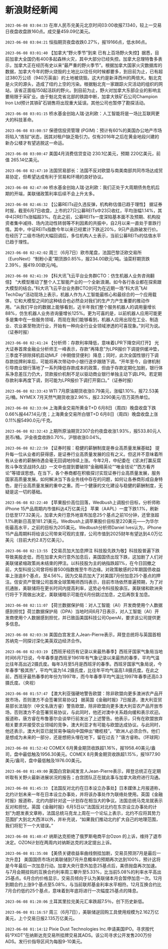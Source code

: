 # 新浪财经新闻
`2023-06-08 03:04:33` 在岸人民币兑美元北京时间03:00收报7.1340，较上一交易日夜盘收盘跌160点。成交量459.09亿美元。

`2023-06-08 03:04:21` 恒指期货夜盘收跌0.27%，报19166点，低水86点。

`2023-06-08 03:01:40` 【加拿大“野火季节”到来 已有上百场野火失控】据悉，目前加拿大全国仍有400多起森林火灾，其中大部分已经失控。加拿大总理特鲁多表示，加拿大正在经历有史以来“最严重的野火季节”。根据加拿大国家火灾数据库的数据，加拿大今年的野火烧毁的土地比以往任何时候都要多，到目前为止，已有超过380万公顷（940万英亩）的土地被烧毁。这大约是新泽西州的两倍大。魁北克是火灾的源头，造成了纽约上空的污染。根据魁北克一家跟踪火灾活动的组织的网站，该省正面临150起活跃的野火。到目前为止，野火对加拿大东部企业的影响主要局限于采矿业。由于魁北克省北部的铁路中断，加拿大铁矿石公司Champion Iron Ltd预计其铁矿石销售将出现重大延误。其他公司也暂停了勘探活动。

`2023-06-08 03:01:15` 桥水基金创始人瑞·达利欧：人工智能将是一场比互联网更大的科技革命。

`2023-06-08 03:00:57` 保德信投资管理 (PGIM)：预计有60%的美国办公地产市场将陷入“炼狱”状态，因其对租户缺乏吸引力。仅有2016年之后在黄金地段兴建的新办公楼才有望逃脱这一命运。

`2023-06-08 03:00:47` 美国4月消费信贷变动 230.1亿美元，预期 220亿美元，前值 265.14亿美元。

`2023-06-08 02:47:10` 法国贸易部长：法国不反对欧盟与南美南部共同市场达成贸易协定，但希望达成有利于贸易和环境的良好协议。

`2023-06-08 02:47:00` 桥水基金创始人瑞·达利欧：我们正处于大周期债务危机后期的开端，美联储政策利率后续不会上升太多。

`2023-06-08 02:46:32` 【公募REITs迎久违反弹，机构称估值已趋于理性】 据证券时报，截至6月7日收盘，上市的27只公募REITs中23只收红，平均涨幅1.14%，其中4只REITs涨幅超3%。在此之前，公募REITs一度深陷基本面不及预期、机构投资者集中减持、场内流动性转弱等不利因素的共振中，自2月以来一直处于普跌行情。其中，中证REITs指数今年以来已经累计下跌近20%，9只产品跌破发行价。在经历了二级市场的大幅回调后，多位机构人士表示，当前公募REITs的估值水平已趋于理性。

`2023-06-08 02:42:02` 周三（6月7日）欧市尾盘，法国巴黎泛欧交易所（EuroNext）“制粉小麦”期货跌0.85%，报234.00欧元/吨。油菜籽期货跌2.39%，报419.00欧元/吨。

`2023-06-08 02:41:39` 【科大讯飞云平台业务群CTO：仿生机器人业务咨询翻倍】 “大模型推动了整个人工智能产业的一个全新浪潮。如今各行各业都在探索跟大模型的结合。”科大讯飞云平台业务群CTO刘可为在近期一场“科大讯飞AI TechDay”活动现场上表示，机器人作为人工智能最核心和最综合的一个应用载体，它和大模型之间的这种结合也必然会对我们的生产力产生重要的推动作用。“从我们平台的数据上能够看到，近半年我们整个服务机器人的调用量增长88%，仿生机器人业务咨询量增长125%。更为可喜的是，以前机器人应用可能更多是集中在一些服务领域，而现在我们能够看到，机器人应用出现在工业、制造业、农业甚至物流行业，开始有一种向全行业全领域渗透的可喜现象。”刘可为说。（证券时报）

`2023-06-08 02:41:24` 【分析师：存款利率降低，意味着LPR下降空间打开】 光大证券首席金融业分析师王一峰表示，存款“再降息”为LPR报价下调提供缓冲垫，三季度不排除择机启动MLF（中期借贷便利）降息；同时，此次全国性银行下调存款挂牌利率后，可能将再次带动中小银行逐步跟随下调。“开年至今，自律机制引导商业银行落地了一系列降低存款成本的政策，但由于存款定期化加剧，银行体系净息差压力仍大，贷款报价机制不足以驱动商业银行单独主动下调LPR。若定期存款利率再度下调，则可能为LPR报价下调打开窗口。”（证券时报）

`2023-06-08 02:33:43` WTI 7月原油期货收涨0.79美元，涨幅1.10%，报72.53美元/桶。NYMEX 7月天然气期货收涨2.96%，报2.3290美元/百万英热单位。

`2023-06-08 02:33:04` 上海黄金交易所黄金T+D 6月8日（周四）晚盘收盘下跌0.66%报447.14元/克；上海黄金交易所白银T+D 6月8日（周四）晚盘收盘上涨0.11%报5490.0元/千克。

`2023-06-08 02:32:43` 上期所原油期货2307合约夜盘收涨1.93%，报533.80元人民币/桶。沪金夜盘收跌0.70%，沪银收涨0.04%。

`2023-06-08 02:22:59` 【证券时报：稳健的薪酬制度是券业高质量发展基础】 提升每一位从业者的获得感，是证券行业高质量发展的应有之义。但这并不意味着所有从业者的薪酬待遇会毫无回调地持续上涨。今年2月，中纪委在《坚决打赢反腐败斗争攻坚战持久战》一文中也提到要破除“金融精英论”“唯金钱论”“西方看齐论”等错误思想。在当下，各个券商都在积极探讨实现证券行业高质量发展，服务国家高质量发展。如何解决当下各业务线中存在的问题，如何让各券商形成自身特色，是行业高质量发展的重中之重。而一个健康的文化建设与稳健的薪酬制度，无疑是这一切的基础。

`2023-06-08 02:22:40` 【苹果股价高位回落，Wedbush上调股价目标，分析师称iPhone 15产品周期内市值料达4万亿美元】 苹果（AAPL）一度下跌1.1%，刷新日低至177.32美元，加拿大央行意外地宣布加息25个基点之前10分钟，还曾涨超1.1%刷新日高至181.21美元。Wedbush上调苹果股价目标至220美元——为华尔街最高水平，之前的目标为205美元。Wedbush分析师Daniel Ives认为，iPhone 15产品周期料将给该公司带来可观的支撑，公司市值到2025财年有望达到4.0万亿美元（目前大约2.8万亿美元）。

`2023-06-08 02:13:55` 【交易员加大加息押注 科技股先跌为敬】科技股普遍下跌导致美股走低，而在加拿大央行意外加息后，美国国债出现下跌，这加剧了人们对美联储紧缩政策尚未结束的押注。以科技股为主的纳指跌超1%，在今日回撤之前，大型科技公司曾将标普500指数推至牛市边缘。对政策敏感的2年期国债收益率上涨逾8个基点，至4.56%，因为交易员加大了对美国7月份加息25个基点的押注。信安资产管理公司首席全球策略师西玛表示，目前市场依然普遍预期，为了对抗通胀，美联储将在更长时间内提高利率，这势必令科技股承压。美联储和欧洲央行将于下周做出决定，美联储暗示可能在6月份跳过加息，之后再恢复加息。

`2023-06-08 02:11:07` 【荷兰数据保护局：对人工智能（AI）开发商使用个人数据感到担忧】荷兰数据保护局（DPA）当地时间6月7日表示，对人工智能（AI）开发商使用个人数据感到担忧，并已致函美国科技公司OpenAI，要求该公司提供更多信息。

`2023-06-08 02:03:38` 美国白宫发言人Jean-Pierre表示，拜登总统将与英国首相苏纳克一同探讨深化美英双边经济合作。

`2023-06-08 02:03:19` 【西班牙经历有记录以来最热春季】西班牙国家气象局当地时间6月7日说，今年春季是西班牙1961年有气象记录以来最热的春季，平均气温比往年高出近2摄氏度。每年3月至5月是西班牙的春季。西班牙国家气象局说，今年春季“极其热”，平均气温为14.2摄氏度，比往年平均气温高1.8摄氏度。在此之前，西班牙最热春季的年份为1997年，而今年春季平均气温比1997年春季还高0.3摄氏度。（央视）

`2023-06-08 01:57:47` 【澳大利亚强硬地警告欧盟：除非欧盟向更多澳洲农产品开放市场，否则澳方不会签署贸易协议】 据英国《金融时报》7日报道，澳大利亚贸易部长法瑞尔（中文名唐方睿）警告欧盟，除非欧盟向更多澳大利亚农产品开放市场，否则澳方不会签署贸易协议，与此同时，他还对澳中关系趋向缓和表示欢迎。报道称，唐方睿在布鲁塞尔会谈举行前发出了上述警告。他表示，只有在欧盟放弃相关要求并接受农业领域的竞争，澳大利亚才有可能与欧盟达成协议。与此同时，他还表示，澳大利亚已就贸易争端向中国伸出“橄榄枝”。“欧洲人必须合作。他们是想成为未来的一部分，还是想把头埋在地下，留在过去？”唐方睿称。（环球网）

`2023-06-08 01:52:42` COMEX 6月黄金期货收跌超1.16%，报1958.40美元/盎司，盘中最低触及1956.30美元。COMEX 8月黄金期货收跌超1.15%，报1977.90美元/盎司，盘中最低触及1976.00美元。

`2023-06-08 01:49:00` 美国白宫新闻发言人Jean-Pierre表示，拜登总统正在定期听取有关野火最新进展状况的报告；白宫团队正在就此事与加拿大政府进行沟通。

`2023-06-08 01:45:33` 【法国反对北约在日本设立办事处】日本媒体上月报道称，北约计划未来一年在日本设立办事处，并将该办事处作为联络处使用。英国《金融时报》报道称，北约内部针对这一计划存在相当大的争议。法国总统马克龙就表示反对和担忧。英国《金融时报》6月5日以“法国反对北约在东京设立办事处的计划”为题发表文章称，法国总统马克龙上周在一个论坛上表示，北约不应将其势力范围扩大到北大西洋以外，并补充说，“如果我们推动北约扩大自己的地理范围，我们将犯下一个大错误。”

`2023-06-08 01:40:47` 纳斯达克拒绝了俄罗斯电商平台Ozon 的上诉，维持了退市决定。OZON计划在两周内对纳斯达克的决定提出上诉。

`2023-06-08 01:35:08` 【美债关键收益率曲线倒挂加剧，交易员预测7月是最后一次升息】 美国国债市场对美联储到7月升息概率的预期再次达到100%，预计这将是今年最后一次加息行动。加拿大央行意外加息25基点后，美债抛盘再次加速。与7月会期挂钩的互换合约利率周三攀升至5.33%，比当前5.08%的利率水平高出25基点。6月合约价格显示，交易员倾向于认为美联储本月会暂停加息一次。12月到期合约上涨9个基点至5.08%，与当前联邦基金利率水平相符。12月互换合约比7月合约低约25个基点，意味着到年底将进行一次幅度25基点的降息。

`2023-06-08 01:20:06` 土耳其里拉兑美元汇率跌超7.5％，创下历史新低。

`2023-06-08 01:16:57` 周三（6月7日），美联储逆回购工具使用规模为2.162万亿美元，上个交易日报2.135万亿美元。

`2023-06-08 01:14:12` Pixie Dust Technologies Inc.申请美国IPO。寻求按代码“PXDT”在纳斯达克交易所挂牌交易其ADS。该公司寻求公开发售200万份ADS。发行价指导区间为每股9-10美元。

